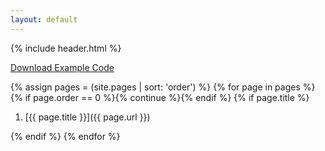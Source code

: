 ```yaml
---
layout: default
---
```


{% include header.html %}

<a href="https://github.com/fitztrev/lessons/archive/examples.zip" class="btn btn-success pull-right"><i class="fa fa-download"></i> Download Example Code</a>

{% assign pages = (site.pages | sort: 'order') %}
{% for page in pages %}
{% if page.order == 0 %}{% continue %}{% endif %}
{% if page.title %}

1. [{{ page.title }}]({{ page.url }})

{% endif %}
{% endfor %}
